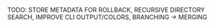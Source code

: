TODO: STORE METADATA FOR ROLLBACK, RECURSIVE DIRECTORY SEARCH, IMPROVE CLI OUTPUT/COLORS, BRANCHING -> MERGING
